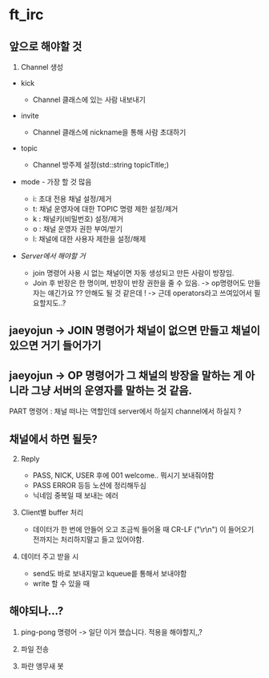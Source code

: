 # ft_irc

## 앞으로 해야할 것
1. Channel 생성 
- kick
    - Channel 클래스에 있는 사람 내보내기
-  invite
    - Channel 클래스에 nickname을 통해 사람 초대하기
-  topic
    - Channel 방주제 설정(std::string topicTitle;)
-  mode - 가장 할 것 많음
    - i: 초대 전용 채널 설정/제거
    - t: 채널 운영자에 대한 TOPIC 명령 제한 설정/제거
    - k : 채널키(비밀번호) 설정/제거
    - o : 채널 운영자 권한 부여/받기
    - l: 채널에 대한 사용자 제한을 설정/해제

- *Server에서 해야할 거*
    - join 명령어 사용 시 없는 채널이면 자동 생성되고 만든 사람이 방장임. 
    - Join 후 반장은 한 명이며, 반장이 반장 권한을 줄 수 있음. -> op명령어도 만들자는 얘긴가요 ?? 안해도 될 것 같은데 !
    -> 근데 operators라고 쓰여있어서 필요할지도..?

## jaeyojun -> JOIN 명령어가 채널이 없으면 만들고 채널이 있으면 거기 들어가기 

## jaeyojun -> OP 명령어가 그 채널의 방장을 말하는 게 아니라 그냥 서버의 운영자를 말하는 것 같음.

PART 명령어 : 채널 떠나는 역할인데 server에서 하실지 channel에서 하실지 ?

채널에서 하면 될듯?
---

2. Reply
    -  PASS, NICK, USER 후에 001 welcome.. 뭐시기 보내줘야함
    -  PASS ERROR 등등 노션에 정리해두심
    -  닉네임 중복일 때 보내는 에러

3. Client별 buffer 처리
    - 데이터가 한 번에 안들어 오고 조금씩 들어올 때 CR-LF ("\r\n") 이 들어오기 전까지는 처리하지말고 들고 있어야함.

4. 데이터 주고 받을 시
    -  send도 바로 보내지말고 kqueue릍 통해서 보내야함
    -  write 할 수 있을 때

## 해야되나...?

1. ping-pong 명령어 -> 일단 이거 했습니다. 적용을 해야할지,,?

2. 파일 전송

3. 파란 앵무새 봇


